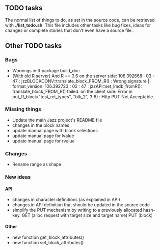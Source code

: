 ## TODO tasks

The normal list of things to do, as set in the source code, can be retrieved with **./list_todo.sh**. This file includes
other tasks like bug fixes, ideas for changes or complete stories that don't even have a source file.

## Other TODO tasks

### Bugs

  - Warnings in R package build_doc
  - (With old R server) And R == 3.6 on the server side:
     106.392668 : 03 :    47 : jzzBLOCKCONV::translate_block_FROM_R() : Wrong signature || format_version.
     106.392723 : 03 :    47 : jzzAPI::set_lmdb_fromR(): translate_block_FROM_R() failed.
	on the client side:
     Error in put_R_block("test_ret_types", "blk_2", 3:6) :
       Http PUT Not Acceptable.

### Missing things

  - Update the main Jazz project's README file
  - changes in the block names
  - update manual page with block selections
  - update manual page for lvalue
  - update manual page for rvalue

### Changes

  - Rename range as shape

### New ideas

#### API

  - changes in character definitions (as explained in API)
  - changes in API definition that should be updated in the source code
  - simplify the PUT mechanism by writing to a previously allocated hash-key. GET (alloc request with target size and target name) PUT (block)

#### Other

  - new function get_block_attributes()
  - new function set_block_attributes()
